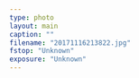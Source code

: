 ```yaml
---
type: photo
layout: main
caption: ""
filename: "20171116213822.jpg"
fstop: "Unknown"
exposure: "Unknown"
---
```

